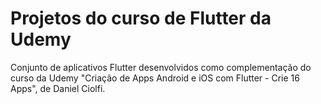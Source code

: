 # Projetos do curso de Flutter da Udemy
Conjunto de aplicativos Flutter desenvolvidos como complementação do curso da Udemy "Criação de Apps Android e iOS com Flutter - Crie 16 Apps", de Daniel Ciolfi.
